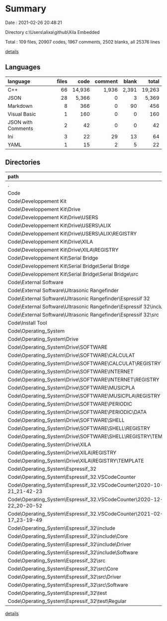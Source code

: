 # Summary

Date : 2021-02-26 20:48:21

Directory c:\Users\alixa\github\Xila Embedded

Total : 109 files,  20907 codes, 1967 comments, 2502 blanks, all 25376 lines

[details](details.md)

## Languages
| language | files | code | comment | blank | total |
| :--- | ---: | ---: | ---: | ---: | ---: |
| C++ | 66 | 14,936 | 1,936 | 2,391 | 19,263 |
| JSON | 28 | 5,366 | 0 | 3 | 5,369 |
| Markdown | 8 | 366 | 0 | 90 | 456 |
| Visual Basic | 1 | 160 | 0 | 0 | 160 |
| JSON with Comments | 2 | 42 | 0 | 0 | 42 |
| Ini | 3 | 22 | 29 | 13 | 64 |
| YAML | 1 | 15 | 2 | 5 | 22 |

## Directories
| path | files | code | comment | blank | total |
| :--- | ---: | ---: | ---: | ---: | ---: |
| . | 109 | 20,907 | 1,967 | 2,502 | 25,376 |
| Code | 104 | 20,725 | 1,965 | 2,446 | 25,136 |
| Code\Developpement Kit | 13 | 282 | 10 | 12 | 304 |
| Code\Developpement Kit\Drive | 11 | 241 | 0 | 1 | 242 |
| Code\Developpement Kit\Drive\USERS | 2 | 8 | 0 | 0 | 8 |
| Code\Developpement Kit\Drive\USERS\ALIX | 2 | 8 | 0 | 0 | 8 |
| Code\Developpement Kit\Drive\USERS\ALIX\REGISTRY | 2 | 8 | 0 | 0 | 8 |
| Code\Developpement Kit\Drive\XILA | 8 | 73 | 0 | 1 | 74 |
| Code\Developpement Kit\Drive\XILA\REGISTRY | 8 | 73 | 0 | 1 | 74 |
| Code\Developpement Kit\Serial Bridge | 2 | 41 | 10 | 11 | 62 |
| Code\Developpement Kit\Serial Bridge\Serial Bridge | 2 | 41 | 10 | 11 | 62 |
| Code\Developpement Kit\Serial Bridge\Serial Bridge\src | 1 | 36 | 1 | 9 | 46 |
| Code\External Software | 4 | 236 | 11 | 31 | 278 |
| Code\External Software\Ultrasonic Rangefinder | 4 | 236 | 11 | 31 | 278 |
| Code\External Software\Ultrasonic Rangefinder\Espressif 32 | 4 | 236 | 11 | 31 | 278 |
| Code\External Software\Ultrasonic Rangefinder\Espressif 32\include | 1 | 29 | 0 | 17 | 46 |
| Code\External Software\Ultrasonic Rangefinder\Espressif 32\src | 2 | 203 | 2 | 12 | 217 |
| Code\Install Tool | 1 | 74 | 21 | 18 | 113 |
| Code\Operating_System | 86 | 20,133 | 1,923 | 2,385 | 24,441 |
| Code\Operating_System\Drive | 17 | 5,262 | 0 | 2 | 5,264 |
| Code\Operating_System\Drive\SOFTWARE | 6 | 5,167 | 0 | 0 | 5,167 |
| Code\Operating_System\Drive\SOFTWARE\CALCULAT | 1 | 18 | 0 | 0 | 18 |
| Code\Operating_System\Drive\SOFTWARE\CALCULAT\REGISTRY | 1 | 18 | 0 | 0 | 18 |
| Code\Operating_System\Drive\SOFTWARE\INTERNET | 1 | 18 | 0 | 0 | 18 |
| Code\Operating_System\Drive\SOFTWARE\INTERNET\REGISTRY | 1 | 18 | 0 | 0 | 18 |
| Code\Operating_System\Drive\SOFTWARE\MUSICPLA | 1 | 18 | 0 | 0 | 18 |
| Code\Operating_System\Drive\SOFTWARE\MUSICPLA\REGISTRY | 1 | 18 | 0 | 0 | 18 |
| Code\Operating_System\Drive\SOFTWARE\PERIODIC | 1 | 5,095 | 0 | 0 | 5,095 |
| Code\Operating_System\Drive\SOFTWARE\PERIODIC\DATA | 1 | 5,095 | 0 | 0 | 5,095 |
| Code\Operating_System\Drive\SOFTWARE\SHELL | 2 | 18 | 0 | 0 | 18 |
| Code\Operating_System\Drive\SOFTWARE\SHELL\REGISTRY | 2 | 18 | 0 | 0 | 18 |
| Code\Operating_System\Drive\SOFTWARE\SHELL\REGISTRY\TEMPLATE | 1 | 4 | 0 | 0 | 4 |
| Code\Operating_System\Drive\XILA | 11 | 95 | 0 | 2 | 97 |
| Code\Operating_System\Drive\XILA\REGISTRY | 11 | 95 | 0 | 2 | 97 |
| Code\Operating_System\Drive\XILA\REGISTRY\TEMPLATE | 2 | 22 | 0 | 1 | 23 |
| Code\Operating_System\Espressif_32 | 68 | 14,859 | 1,923 | 2,383 | 19,165 |
| Code\Operating_System\Espressif_32\.VSCodeCounter | 6 | 252 | 0 | 39 | 291 |
| Code\Operating_System\Espressif_32\.VSCodeCounter\2020-10-21_21-42-23 | 2 | 67 | 0 | 13 | 80 |
| Code\Operating_System\Espressif_32\.VSCodeCounter\2020-12-22_20-20-52 | 2 | 82 | 0 | 13 | 95 |
| Code\Operating_System\Espressif_32\.VSCodeCounter\2021-02-17_23-19-49 | 2 | 103 | 0 | 13 | 116 |
| Code\Operating_System\Espressif_32\include | 26 | 2,132 | 616 | 787 | 3,535 |
| Code\Operating_System\Espressif_32\include\Core | 5 | 407 | 204 | 176 | 787 |
| Code\Operating_System\Espressif_32\include\Driver | 4 | 578 | 132 | 128 | 838 |
| Code\Operating_System\Espressif_32\include\Software | 15 | 1,091 | 184 | 445 | 1,720 |
| Code\Operating_System\Espressif_32\src | 34 | 12,452 | 1,296 | 1,545 | 15,293 |
| Code\Operating_System\Espressif_32\src\Core | 13 | 1,752 | 475 | 321 | 2,548 |
| Code\Operating_System\Espressif_32\src\Driver | 4 | 1,882 | 212 | 204 | 2,298 |
| Code\Operating_System\Espressif_32\src\Software | 15 | 8,807 | 597 | 1,011 | 10,415 |
| Code\Operating_System\Espressif_32\test | 1 | 10 | 0 | 3 | 13 |
| Code\Operating_System\Espressif_32\test\Regular | 1 | 10 | 0 | 3 | 13 |

[details](details.md)